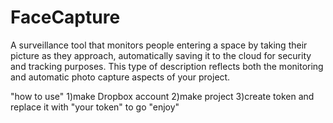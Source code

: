 # FaceCapture
A surveillance tool that monitors people entering a space by taking their picture as they approach, automatically saving it to the cloud for security and tracking purposes.  This type of description reflects both the monitoring and automatic photo capture aspects of your project.

"how to use"
1)make Dropbox account 
2)make project
3)create token and replace it with "your token" to go 
"enjoy"
